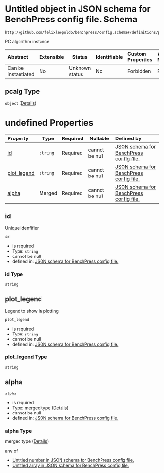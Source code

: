 # Untitled object in JSON schema for BenchPress config file. Schema

```txt
http://github.com/felixleopoldo/benchpress/config.schema#/definitions/pcalg
```

PC algorithm instance


| Abstract            | Extensible | Status         | Identifiable | Custom Properties | Additional Properties | Access Restrictions | Defined In                                                               |
| :------------------ | ---------- | -------------- | ------------ | :---------------- | --------------------- | ------------------- | ------------------------------------------------------------------------ |
| Can be instantiated | No         | Unknown status | No           | Forbidden         | Forbidden             | none                | [config.schema.json\*](../out/config.schema.json "open original schema") |

## pcalg Type

`object` ([Details](config-definitions-pcalg.md))

# undefined Properties

| Property                    | Type     | Required | Nullable       | Defined by                                                                                                                                                                                              |
| :-------------------------- | -------- | -------- | -------------- | :------------------------------------------------------------------------------------------------------------------------------------------------------------------------------------------------------ |
| [id](#id)                   | `string` | Required | cannot be null | [JSON schema for BenchPress config file.](config-definitions-pcalg-properties-id.md "http&#x3A;//github.com/felixleopoldo/benchpress/config.schema#/definitions/pcalg/properties/id")                   |
| [plot_legend](#plot_legend) | `string` | Required | cannot be null | [JSON schema for BenchPress config file.](config-definitions-pcalg-properties-plot_legend.md "http&#x3A;//github.com/felixleopoldo/benchpress/config.schema#/definitions/pcalg/properties/plot_legend") |
| [alpha](#alpha)             | Merged   | Required | cannot be null | [JSON schema for BenchPress config file.](config-definitions-flexprob.md "http&#x3A;//github.com/felixleopoldo/benchpress/config.schema#/definitions/pcalg/properties/alpha")                           |

## id

Unique idenfifier


`id`

-   is required
-   Type: `string`
-   cannot be null
-   defined in: [JSON schema for BenchPress config file.](config-definitions-pcalg-properties-id.md "http&#x3A;//github.com/felixleopoldo/benchpress/config.schema#/definitions/pcalg/properties/id")

### id Type

`string`

## plot_legend

Legend to show in plotting


`plot_legend`

-   is required
-   Type: `string`
-   cannot be null
-   defined in: [JSON schema for BenchPress config file.](config-definitions-pcalg-properties-plot_legend.md "http&#x3A;//github.com/felixleopoldo/benchpress/config.schema#/definitions/pcalg/properties/plot_legend")

### plot_legend Type

`string`

## alpha




`alpha`

-   is required
-   Type: merged type ([Details](config-definitions-flexprob.md))
-   cannot be null
-   defined in: [JSON schema for BenchPress config file.](config-definitions-flexprob.md "http&#x3A;//github.com/felixleopoldo/benchpress/config.schema#/definitions/pcalg/properties/alpha")

### alpha Type

merged type ([Details](config-definitions-flexprob.md))

any of

-   [Untitled number in JSON schema for BenchPress config file.](config-definitions-prob.md "check type definition")
-   [Untitled array in JSON schema for BenchPress config file.](config-definitions-flexprob-anyof-1.md "check type definition")

